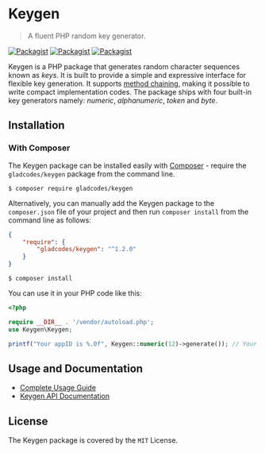 # Keygen
> A fluent PHP random key generator.

[![Packagist](https://img.shields.io/packagist/v/gladcodes/keygen.svg)](https://packagist.org/packages/gladcodes/keygen) [![Packagist](https://img.shields.io/packagist/dt/gladcodes/keygen.svg)](https://packagist.org/packages/gladcodes/keygen) [![Packagist](https://img.shields.io/packagist/l/gladcodes/keygen.svg)]()

Keygen is a PHP package that generates random character sequences known as *keys*. It is built to provide a simple and expressive interface for flexible key generation. It supports [method chaining], making it possible to write compact implementation codes. The package ships with four built-in key generators namely: *numeric*, *alphanumeric*, *token* and *byte*.

## Installation

### With Composer
The Keygen package can be installed easily with [Composer] - require the `gladcodes/keygen` package from the command line.

```shell
$ composer require gladcodes/keygen
```

Alternatively, you can manually add the Keygen package to the `composer.json` file of your project and then run `composer install` from the command line as follows:

```json
{
    "require": {
        "gladcodes/keygen": "^1.2.0"
    }
}
```

```shell
$ composer install
```

You can use it in your PHP code like this:

```php
<?php

require __DIR__ . '/vendor/autoload.php';
use Keygen\Keygen;

printf("Your appID is %.0f", Keygen::numeric(12)->generate()); // Your appID is 878234290135
```

## Usage and Documentation
- [Complete Usage Guide]
- [Keygen API Documentation]

## License
The Keygen package is covered by the `MIT` License.

[Complete Usage Guide]: <https://github.com/gladchinda/keygen-php/wiki/Usage>
[Composer]: <https://getcomposer.org>
[Keygen API Documentation]: <https://github.com/gladchinda/keygen-php/wiki/Documentation>
[method chaining]: <https://en.wikipedia.org/wiki/Method_chaining>
